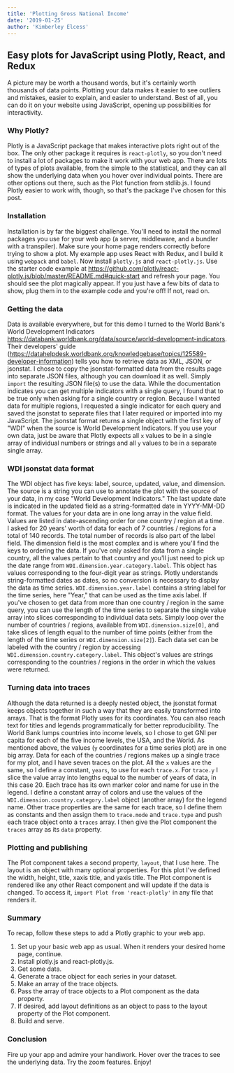 ```yaml
---
title: 'Plotting Gross National Income'
date: '2019-01-25'
author: 'Kimberley Elcess'
---
```


## Easy plots for JavaScript using Plotly, React, and Redux

A picture may be worth a thousand words, but it's certainly worth thousands of data points. Plotting your data makes it easier to see outliers and mistakes, easier to explain, and easier to understand. Best of all, you can do it on your website using JavaScript, opening up possibilities for interactivity.

### Why Plotly?

Plotly is a JavaScript package that makes interactive plots right out of the box. The only other package it requires is `react-plotly`, so you don't need to install a lot of packages to make it work with your web app. There are lots of types of plots available, from the simple to the statistical, and they can all show the underlying data when you hover over individual points. There are other options out there, such as the Plot function from stdlib.js. I found Plotly easier to work with, though, so that's the package I've chosen for this post.

### Installation

Installation is by far the biggest challenge. You'll need to install the normal packages you use for your web app (a server, middleware, and a bundler with a transpiler). Make sure your home page renders correctly before trying to show a plot. My example app uses React with Redux, and I build it using `webpack` and `babel`.
Now install `plotly.js` and `react-plotly.js`. Use the starter code example at https://github.com/plotly/react-plotly.js/blob/master/README.md#quick-start and refresh your page. You should see the plot magically appear. If you just have a few bits of data to show, plug them in to the example code and you're off! If not, read on.

### Getting the data

Data is available everywhere, but for this demo I turned to the World Bank's World Development Indicators https://databank.worldbank.org/data/source/world-development-indicators. Their developers' guide (https://datahelpdesk.worldbank.org/knowledgebase/topics/125589-developer-information) tells you how to retrieve data as XML, JSON, or jsonstat. I chose to copy the jsonstat-formatted data from the results page into separate JSON files, although you can download it as well. Simply `import` the resulting JSON file(s) to use the data.
While the documentation indicates you can get multiple indicators with a single query, I found that to be true only when asking for a single country or region. Because I wanted data for multiple regions, I requested a single indicator for each query and saved the jsonstat to separate files that I later required or imported into my JavaScript. The jsonstat format returns a single object with the first key of "WDI" when the source is World Development Indicators.
If you use your own data, just be aware that Plotly expects all `x` values to be in a single array of individual numbers or strings and all `y` values to be in a separate single array.

### WDI jsonstat data format

The WDI object has five keys: label, source, updated, value, and dimension. The source is a string you can use to annotate the plot with the source of your data, in my case "World Development Indicators." The last update date is indicated in the updated field as a string-formatted date in YYYY-MM-DD format. The values for your data are in one long array in the value field. Values are listed in date-ascending order for one country / region at a time. I asked for 20 years' worth of data for each of 7 countries / regions for a total of 140 records. The total number of records is also part of the label field.
The dimension field is the most complex and is where you'll find the keys to ordering the data. If you've only asked for data from a single country, all the values pertain to that country and you'll just need to pick up the date range from `WDI.dimension.year.category.label`. This object has values corresponding to the four-digit year as strings. Plotly understands string-formatted dates as dates, so no conversion is necessary to display the data as time series. `WDI.dimension.year.label` contains a string label for the time series, here "Year," that can be used as the time axis label.
If you've chosen to get data from more than one country / region in the same query, you can use the length of the time series to separate the single value array into slices corresponding to individual data sets. Simply loop over the number of countries / regions, available from `WDI.dimension.size[0]`, and take slices of length equal to the number of time points (either from the length of the time series or `WDI.dimension.size[2]`). Each data set can be labeled with the country / region by accessing `WDI.dimension.country.category.label`. This object's values are strings corresponding to the countries / regions in the order in which the values were returned.

### Turning data into traces

Although the data returned is a deeply nested object, the jsonstat format keeps objects together in such a way that they are easily transformed into arrays. That is the format Plotly uses for its coordinates. You can also reach text for titles and legends programmatically for better reproducibility.
The World Bank lumps countries into income levels, so I chose to get GNI per capita for each of the five income levels, the USA, and the World. As mentioned above, the values (`y` coordinates for a time series plot) are in one big array. Data for each of the countries / regions makes up a single trace for my plot, and I have seven traces on the plot. All the `x` values are the same, so I define a constant, `years`, to use for each `trace.x`. For `trace.y` I slice the value array into lengths equal to the number of years of data, in this case 20. Each trace has its own marker color and name for use in the legend. I define a constant array of colors and use the values of the `WDI.dimension.country.category.label` object (another array) for the legend name. Other trace properties are the same for each trace, so I define them as constants and then assign them to `trace.mode` and `trace.type` and push each trace object onto a `traces` array. I then give the Plot component the `traces` array as its `data` property.

### Plotting and publishing

The Plot component takes a second property, `layout`, that I use here. The layout is an object with many optional properties. For this plot I've defined the width, height, title, xaxis title, and yaxis title. The Plot component is rendered like any other React component and will update if the data is changed. To access it, `import Plot from 'react-plotly'` in any file that renders it.

### Summary

To recap, follow these steps to add a Plotly graphic to your web app.

1. Set up your basic web app as usual. When it renders your desired home page, continue.
2. Install plotly.js and react-plotly.js.
3. Get some data.
4. Generate a trace object for each series in your dataset.
5. Make an array of the trace objects.
6. Pass the array of trace objects to a Plot component as the data property.
7. If desired, add layout definitions as an object to pass to the layout property of the Plot component.
8. Build and serve.

### Conclusion

Fire up your app and admire your handiwork. Hover over the traces to see the underlying data. Try the zoom features. Enjoy!
